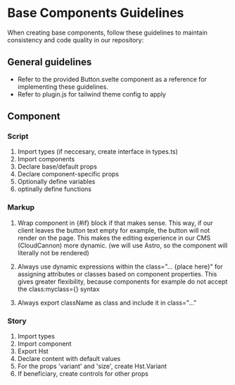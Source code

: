 # Base Components Guidelines
When creating base components, follow these guidelines to maintain consistency and code quality in our repository:

## General guidelines
- Refer to the provided Button.svelte component as a reference for implementing these guidelines.
- Refer to plugin.js for tailwind theme config to apply

## Component

### Script
1. Import types (if neccesary, create interface in types.ts)
2. Import components
3. Declare base/default props
4. Declare component-specific props
5. Optionally define variables
6. optinally define functions

### Markup
1. Wrap component in {#if} block if that makes sense. This way, if our client leaves the button text empty for example, the button will not render on the page. This makes the editing experience in our CMS (CloudCannon) more dynamic. (we will use Astro, so the component will literally not be rendered)

2. Always use dynamic expressions within the class="... {place here}" for assigning attributes or classes based on component properties. This gives greater flexibility, because components for example do not accept the class:myclass={} syntax

3. Always export className as class and include it in class="..."

### Story
1. Import types
2. Import component
3. Export Hst
4. Declare content with default values
5. For the props 'variant' and 'size', create Hst.Variant
6. If beneficiary, create controls for other props
